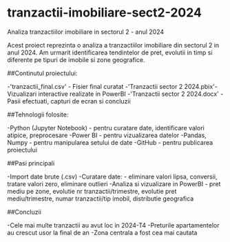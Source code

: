 # tranzactii-imobiliare-sect2-2024
Analiza tranzactiilor imobiliare in sectorul 2 - anul 2024

Acest proiect reprezinta o analiza a tranzactiilor imobiliare din sectorul 2 in anul 2024. Am urmarit identificarea tendintelor de pret, evolutii in timp si diferente pe tipuri de imobile si zone geografice.

##Continutul proiectului:

-'tranzactii_final.csv' - Fisier final curatat
-'Tranzactii sector 2 2024.pbix'- Vizualizari interactive realizate in PowerBI
-'Tranzactii sector 2 2024.docx' - Pasii efectuati, capturi de ecran si concluzii

##Tehnologii folosite: 

-Python (Jupyter Notebook) - pentru curatare date, identificare valori atipice, preprocesare
-Power BI - pentru vizualizarea datelor
-Pandas, Numpy - pentru manipularea setului de date
-GitHub - pentru publicarea proiectului

##Pasi principali

-Import date brute (.csv)
-Curatare date: - eliminare valori lipsa, conversii, tratare valori zero, eliminare outlieri
-Analiza si vizualizare in PowerBI - pret mediu pe zone, evolutie nr tranzactii/trimestre, evolutie pret mediu/trimestre, numar tranzactii/tip imobil, distributie geografica

##Concluzii

-Cele mai multe tranzactii au avut loc in 2024-T4
-Preturile apartamentelor au crescut usor la final de an
-Zona centrala a fost cea mai cautata

